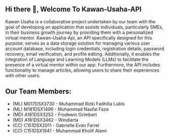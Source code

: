 ## Hi there 👋, Welcome To Kawan-Usaha-API
Kawan Usaha is a collaborative project undertaken by our team with the goal of developing an application that assists individuals, particularly SMEs, in their business growth journey by providing them with a personalized virtual mentor. Kawan-Usaha-Api, an API specifically designed for this purpose, serves as a data storage solution for managing various user account database, including login credentials, registration details, password recovery, email verification, and profile editing. Additionally, it enables the integration of Language and Learning Models (LLMs) to facilitate the presence of a virtual mentor within our app. Furthermore, the API includes functionality to manage articles, allowing users to share their experiences with other users.

## Our Team Members:
* (ML) M017DSX3730 - Muhammad Rizki Fadhilla Lubis               
* (ML) M181DSX1496 - Muhammad Naufal Faza
* (MD) A181DSX3252 - Frodewin Grimbert
* (MD) A181DSX3462 - Windiarta
* (CC) C151DSX2011 - Gabrielle Evan Farrel
* (CC) C151DSX1941 - Muhammad Kholif Alami

## 

<!--

**Here are some ideas to get you started:**

🙋‍♀️ A short introduction - what is your organization all about?
🌈 Contribution guidelines - how can the community get involved?
👩‍💻 Useful resources - where can the community find your docs? Is there anything else the community should know?
🍿 Fun facts - what does your team eat for breakfast?
🧙 Remember, you can do mighty things with the power of [Markdown](https://docs.github.com/github/writing-on-github/getting-started-with-writing-and-formatting-on-github/basic-writing-and-formatting-syntax)
-->
